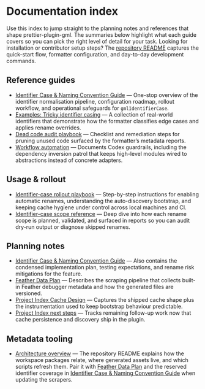 # Documentation index

Use this index to jump straight to the planning notes and references that shape
prettier-plugin-gml. The summaries below highlight what each guide covers so you
can pick the right level of detail for your task. Looking for installation or
contributor setup steps? The [repository README](../README.md) captures the
quick-start flow, formatter configuration, and day-to-day development commands.

## Reference guides

- [Identifier Case & Naming Convention Guide](naming-conventions.md) — One-stop
  overview of the identifier normalisation pipeline, configuration roadmap,
  rollout workflow, and operational safeguards for `gmlIdentifierCase`.
- [Examples: Tricky identifier casing](examples/naming-convention/tricky-identifiers.md)
  — A collection of real-world identifiers that demonstrate how the formatter
  classifies edge cases and applies rename overrides.
- [Dead code audit playbook](dead-code-audit.md) — Checklist and remediation
  steps for pruning unused code surfaced by the formatter’s metadata reports.
- [Workflow automation](workflows.md) — Documents Codex guardrails, including
  the dependency inversion patrol that keeps high-level modules wired to
  abstractions instead of concrete adapters.

## Usage & rollout

- [Identifier-case rollout playbook](identifier-case-rollout.md) — Step-by-step
  instructions for enabling automatic renames, understanding the
  auto-discovery bootstrap, and keeping cache hygiene under control across
  local machines and CI.
- [Identifier-case scope reference](identifier-case-reference.md) — Deep dive
  into how each rename scope is planned, validated, and surfaced in reports so
  you can audit dry-run output or diagnose skipped renames.

## Planning notes

- [Identifier Case & Naming Convention Guide](naming-conventions.md) — Also
  contains the condensed implementation plan, testing expectations, and rename
  risk mitigations for the feature.
- [Feather Data Plan](feather-data-plan.md) — Describes the scraping pipeline that
  collects built-in Feather debugger metadata and how the generated files are
  versioned.
- [Project Index Cache Design](project-index-cache-design.md) — Captures the
  shipped cache shape plus the instrumentation used to keep bootstrap behaviour
  predictable.
- [Project Index next steps](project-index-next-steps.md) — Tracks remaining
  follow-up work now that cache persistence and discovery ship in the plugin.

## Metadata tooling

- [Architecture overview](../README.md#architecture-overview) — The repository
  README explains how the workspace packages relate, where generated assets live,
  and which scripts refresh them. Pair it with
  [Feather Data Plan](feather-data-plan.md) and the reserved identifier coverage
  in [Identifier Case & Naming Convention Guide](naming-conventions.md#5-reserved-identifier-dataset)
  when updating the scrapers.
